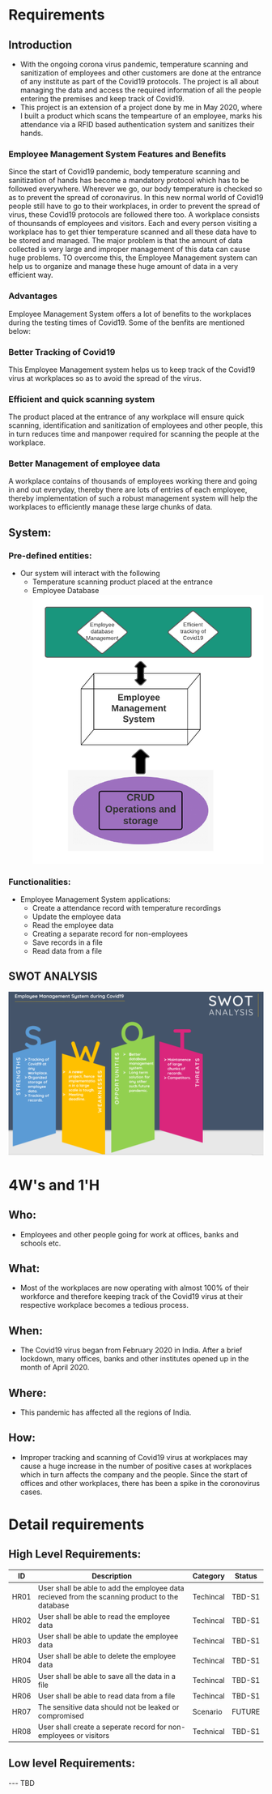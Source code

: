 # Requirements
## Introduction
 * With the ongoing corona virus pandemic, temperature scanning and sanitization of employees and other customers are done at the entrance of any institute as part of the Covid19 protocols. The project is all about managing the data and access the required information of all the people entering the premises and keep track of Covid19.
 * This project is an extension of a project done by me in May 2020, where I built a product which scans the tempearture of an employee, marks his attendance via a RFID based authentication system and sanitizes their hands.

### Employee Management System Features and Benefits
Since the start of Covid19 pandemic, body temperature scanning and sanitization of hands has become a mandatory protocol which has to be followed everywhere. Wherever we go, our body temperature is checked so as to prevent the spread of coronavirus. In this new normal world of Covid19 people still have to go to their workplaces, in order to prevent the spread of virus, these Covid19 protocols are followed there too. A workplace consists of thounsands of employees and visitors. Each and every person visiting a workplace has to get thier temperature scanned and all these data have to be stored and managed. The major problem is that the amount of data collected is very large and improper management of this data can cause huge problems. TO overcome this, the Employee Management system can help us to organize and manage these huge amount of data in a very efficient way.

### Advantages
Employee Management System offers a lot of benefits to the workplaces during the testing times of Covid19. Some of the benfits are mentioned below:

### Better Tracking of Covid19
This Employee Management system helps us to keep track of the Covid19 virus at workplaces so as to avoid the spread of the virus.

### Efficient and quick scanning system
The product placed at the entrance of any workplace will ensure quick scanning, identification and sanitization of employees and other people, this in turn reduces time and manpower required for scanning the people at the workplace.

### Better Management of employee data
A workplace contains of thousands of employees working there and going in and out everyday, thereby there are lots of entries of each employee, thereby implementation of such a robust management system will help the workplaces to efficiently manage these large chunks of data.

## System:
### Pre-defined entities:
* Our system will interact with the following 
    * Temperature scanning product placed at the entrance
    * Employee Database
![Description](https://github.com/somyagupta-2910/LTTS_MiniProject_256203/blob/main/1_Requirements/System.png)
### Functionalities:
* Employee Management System applications:
    * Create a attendance record with temperature recordings
    * Update the employee data
    * Read the employee data
    * Creating a separate record for non-employees
    * Save records in a file
    * Read data from a file

## SWOT ANALYSIS
![SWOT Analysis](https://github.com/somyagupta-2910/LTTS_MiniProject_256203/blob/main/1_Requirements/swot_analysis.png)

# 4W&#39;s and 1&#39;H

## Who:
* Employees and other people going for work at offices, banks and schools etc.

## What:
* Most of the workplaces are now operating with almost 100% of their workforce and therefore keeping track of the Covid19 virus at their respective workplace becomes a tedious process.

## When:
* The Covid19 virus began from February 2020 in India. After a brief lockdown, many offices, banks and other institutes opened up in the month of April 2020.

## Where:
* This pandemic has affected all the regions of India.

## How:
* Improper tracking and scanning of Covid19 virus at workplaces may cause a huge increase in the number of positive cases at workplaces which in turn affects the company and the people. Since the start of offices and other workplaces, there has been a spike in the coronovirus cases.

# Detail requirements
## High Level Requirements: 
| ID | Description | Category | Status | 
| ----- | ----- | ------- | ---------|
| HR01 | User shall be able to add the employee data recieved from the scanning product to the database | Techincal | TBD-S1 | 
| HR02 | User shall be able to read the employee data | Techincal | TBD-S1 |
| HR03 | User shall be able to update the employee data | Techincal | TBD-S1 |
| HR04 | User shall be able to delete the employee data | Techincal | TBD-S1 |
| HR05 | User shall be able to save all the data in a file | Techincal | TBD-S1 |
| HR06 | User shall be able to read data from a file | Techincal | TBD-S1 |
| HR07 | The sensitive data should not be leaked or compromised | Scenario | FUTURE |
| HR08 | User shall create a seperate record for non-employees or visitors | Technical | TBD-S1 |
##  Low level Requirements:

--- TBD

